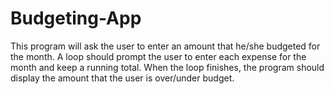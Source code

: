 # Budgeting-App
This program will ask the user to enter an amount that he/she budgeted for the month. A loop should prompt the user to enter each expense for the month and keep a running total. When the loop finishes, the program should display the amount that the user is over/under budget.
